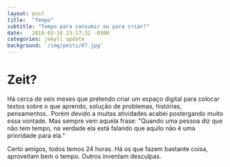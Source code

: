 ```yaml
---
layout: post
title:  "Tempo"
subtitle: "Tempo para consumir ou para criar?"
date:   2018-03-16 23:17:32 -0300
categories: jekyll update
background: '/img/posts/07.jpg'
---
```


# Zeit?

Há cerca de seis meses que pretendo criar um espaço digital para colocar textos sobre o que aprendo, solução de problemas, histórias, pensamentos..
Porém devido a muitas atividades acabei postergando muito essa vontade. Mas sempre vem aquela frase: "Quando uma pessoa diz que não tem tempo, na verdade
ela está falando que aquilo não é uma prioridade para ela."

Certo amigos, todos temos 24 horas. Há os que fazem bastante coisa, aproveitam bem o tempo. Outros inventam desculpas.
